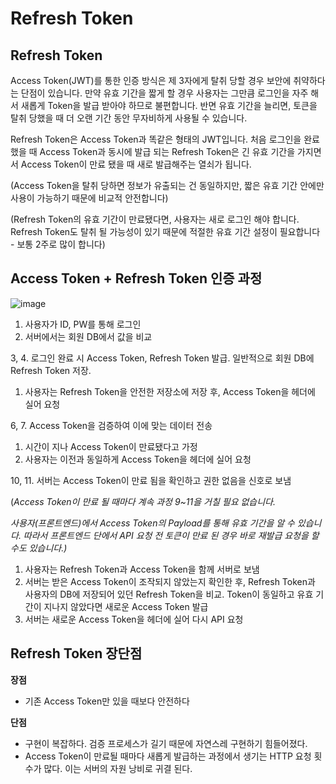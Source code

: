 # Refresh Token

## Refresh Token

Access Token(JWT)를 통한 인증 방식은 제 3자에게 탈취 당할 경우 보안에 취약하다는 단점이 있습니다. 만약 유효 기간을 짧게 할 경우 사용자는 그만큼 로그인을 자주 해서 새롭게 Token을 발급 받아야 하므로 불편합니다. 반면 유효 기간을 늘리면, 토큰을 탈취 당했을 때 더 오랜 기간 동안 무자비하게 사용될 수 있습니다. 

Refresh Token은 Access Token과 똑같은 형태의 JWT입니다. 처음 로그인을 완료했을 때 Access Token과 동시에 발급 되는 Refresh Token은 긴 유효 기간을 가지면서 Access Token이 만료 됐을 때 새로 발급해주는 열쇠가 됩니다. 

(Access Token을 탈취 당하면 정보가 유출되는 건 동일하지만, 짧은 유효 기간 안에만 사용이 가능하기 때문에 비교적 안전합니다)

(Refresh Token의 유효 기간이 만료됐다면, 사용자는 새로 로그인 해야 합니다. Refresh Token도 탈취 될 가능성이 있기 때문에 적절한 유효 기간 설정이 필요합니다 - 보통 2주로 많이 합니다)

## Access Token + Refresh Token 인증 과정

![image](https://user-images.githubusercontent.com/74949294/174010842-7bb74100-0efa-4287-afdc-6458971c17bb.png)

1. 사용자가 ID, PW를 통해 로그인
2. 서버에서는 회원 DB에서 값을 비교

3, 4. 로그인 완료 시 Access Token, Refresh Token 발급. 일반적으로 회원 DB에 Refresh Token 저장.

1. 사용자는 Refresh Token을 안전한 저장소에 저장 후, Access Token을 헤더에 실어 요청

6, 7. Access Token을 검증하여 이에 맞는 데이터 전송

1. 시간이 지나 Access Token이 만료됐다고 가정
2. 사용자는 이전과 동일하게 Access Token을 헤더에 실어 요청

10, 11. 서버는 Access Token이 만료 됨을 확인하고 권한 없음을 신호로 보냄

(*Access Token이 만료 될 때마다 계속 과정 9~11을 거칠 필요 없습니다.* 

*사용자(프론트엔드)에서 Access Token의 Payload를 통해 유효 기간을 알 수 있습니다. 따라서 프론트엔드 단에서 API 요청 전 토큰이 만료 된 경우 바로 재발급 요청을 할 수도 있습니다.)*

1. 사용자는 Refresh Token과 Access Token을 함께 서버로 보냄
2. 서버는 받은 Access Token이 조작되지 않았는지 확인한 후, Refresh Token과 사용자의 DB에 저장되어 있던 Refresh Token을 비교. Token이 동일하고 유효 기간이 지나지 않았다면 새로운 Access Token 발급
3. 서버는 새로운 Access Token을 헤더에 실어 다시 API 요청

## Refresh Token 장단점

**장점**

- 기존 Access Token만 있을 때보다 안전하다

**단점**

- 구현이 복잡하다. 검증 프로세스가 길기 때문에 자연스레 구현하기 힘들어졌다.
- Access Token이 만료될 때마다 새롭게 발급하는 과정에서 생기는 HTTP 요청 횟수가 많다. 이는 서버의 자원 낭비로 귀결 된다.
